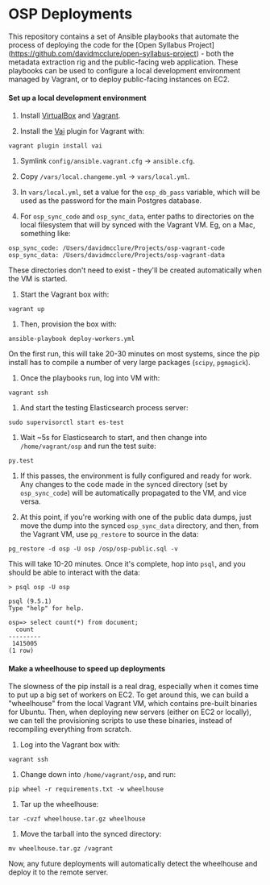 # OSP Deployments

This repository contains a set of Ansible playbooks that automate the process of deploying the code for the [Open Syllabus Project] (https://github.com/davidmcclure/open-syllabus-project) - both the metadata extraction rig and the public-facing web application. These playbooks can be used to configure a local development environment managed by Vagrant, or to deploy public-facing instances on EC2.

#### Set up a local development environment

1. Install [VirtualBox](https://www.virtualbox.org/wiki/Downloads) and [Vagrant](https://www.vagrantup.com/downloads.html).

1. Install the [Vai](https://github.com/MatthewMi11er/vai) plugin for Vagrant with:

  `vagrant plugin install vai`

1. Symlink `config/ansible.vagrant.cfg` -> `ansible.cfg`.

1. Copy `/vars/local.changeme.yml` -> `vars/local.yml`.

1. In `vars/local.yml`, set a value for the `osp_db_pass` variable, which will be used as the password for the main Postgres database.

1. For `osp_sync_code` and `osp_sync_data`, enter paths to directories on the local filesystem that will by synced with the Vagrant VM. Eg, on a Mac, something like:

  ```
  osp_sync_code: /Users/davidmcclure/Projects/osp-vagrant-code
  osp_sync_data: /Users/davidmcclure/Projects/osp-vagrant-data
  ```

  These directories don't need to exist - they'll be created automatically when the VM is started.

1. Start the Vagrant box with:

  `vagrant up`

1. Then, provision the box with:

  `ansible-playbook deploy-workers.yml`

  On the first run, this will take 20-30 minutes on most systems, since the pip install has to compile a number of very large packages (`scipy`, `pgmagick`).

1. Once the playbooks run, log into VM with:

  `vagrant ssh`

1. And start the testing Elasticsearch process server:

  `sudo supervisorctl start es-test`

1. Wait ~5s for Elasticsearch to start, and then change into `/home/vagrant/osp` and run the test suite:

  `py.test`

1. If this passes, the environment is fully configured and ready for work. Any changes to the code made in the synced directory (set by `osp_sync_code`) will be automatically propagated to the VM, and vice versa.

1. At this point, if you're working with one of the public data dumps, just move the dump into the synced `osp_sync_data` directory, and then, from the Vagrant VM, use `pg_restore` to source in the data:

  `pg_restore -d osp -U osp /osp/osp-public.sql -v`

  This will take 10-20 minutes. Once it's complete, hop into `psql`, and you should be able to interact with the data:

  ```
  > psql osp -U osp

  psql (9.5.1)
  Type "help" for help.

  osp=> select count(*) from document;
    count
  ---------
   1415005
  (1 row)
  ```

#### Make a wheelhouse to speed up deployments

The slowness of the pip install is a real drag, especially when it comes time to put up a big set of workers on EC2. To get around this, we can build a "wheelhouse" from the local Vagrant VM, which contains pre-built binaries for Ubuntu. Then, when deploying new servers (either on EC2 or locally), we can tell the provisioning scripts to use these binaries, instead of recompiling everything from scratch.

1. Log into the Vagrant box with:

  `vagrant ssh`

1. Change down into `/home/vagrant/osp`, and run:

  `pip wheel -r requirements.txt -w wheelhouse`

1. Tar up the wheelhouse:

  `tar -cvzf wheelhouse.tar.gz wheelhouse`

1. Move the tarball into the synced directory:

  `mv wheelhouse.tar.gz /vagrant`

Now, any future deployments will automatically detect the wheelhouse and deploy it to the remote server.
